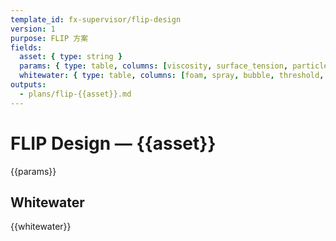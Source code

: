 ```yaml
---
template_id: fx-supervisor/flip-design
version: 1
purpose: FLIP 方案
fields:
  asset: { type: string }
  params: { type: table, columns: [viscosity, surface_tension, particle_sep, narrow_band, notes] }
  whitewater: { type: table, columns: [foam, spray, bubble, threshold, notes] }
outputs:
  - plans/flip-{{asset}}.md
---
```


# FLIP Design — {{asset}}

{{params}}

## Whitewater

{{whitewater}}
